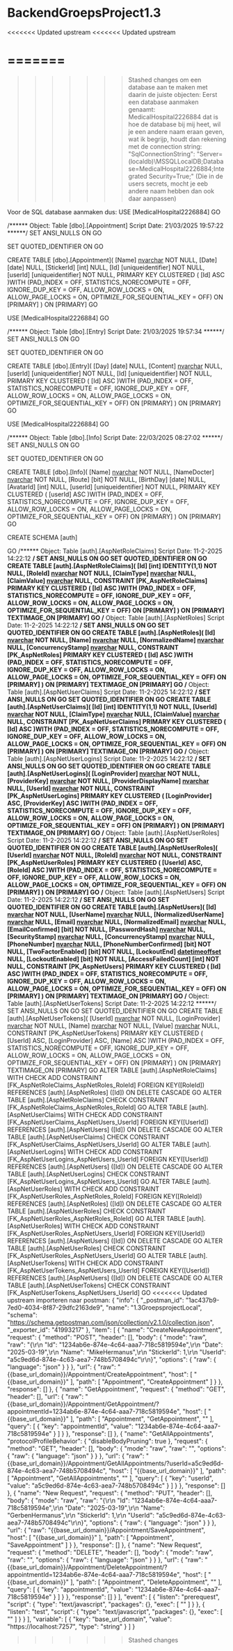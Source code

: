 # BackendGroepsProject1.3
<<<<<<< Updated upstream
<<<<<<< Updated upstream
 
=======
=======
>>>>>>> Stashed changes
om een database aan te maken met daarin de juiste objecten:
Eerst een database aanmaken  genaamt: MedicalHospital2226884 dat is hoe de database bij mij heet, wil je een andere naam eraan geven, wat ik begrijp, houdt dan rekening met de connection string: "SqlConnectionString": "Server=(localdb)\\MSSQLLocalDB;Database=MedicalHospital2226884;Integrated Security=True;"
(Die in de users secrets, mocht je eeb andere naam hebben dan ook daar aanpassen)

Voor de SQL database aanmaken dus:
USE [MedicalHospital2226884]
GO

/****** Object:  Table [dbo].[Appointment]    Script Date: 21/03/2025 19:57:22 ******/
SET ANSI_NULLS ON
GO

SET QUOTED_IDENTIFIER ON
GO

CREATE TABLE [dbo].[Appointment](
	[Name] [nvarchar](100) NOT NULL,
	[Date] [date] NULL,
	[StickerId] [int] NULL,
	[Id] [uniqueidentifier] NOT NULL,
	[userId] [uniqueidentifier] NOT NULL,
PRIMARY KEY CLUSTERED 
(
	[Id] ASC
)WITH (PAD_INDEX = OFF, STATISTICS_NORECOMPUTE = OFF, IGNORE_DUP_KEY = OFF, ALLOW_ROW_LOCKS = ON, ALLOW_PAGE_LOCKS = ON, OPTIMIZE_FOR_SEQUENTIAL_KEY = OFF) ON [PRIMARY]
) ON [PRIMARY]
GO


USE [MedicalHospital2226884]
GO

/****** Object:  Table [dbo].[Entry]    Script Date: 21/03/2025 19:57:34 ******/
SET ANSI_NULLS ON
GO

SET QUOTED_IDENTIFIER ON
GO

CREATE TABLE [dbo].[Entry](
	[Day] [date] NULL,
	[Content] [nvarchar](1000) NULL,
	[userId] [uniqueidentifier] NOT NULL,
	[Id] [uniqueidentifier] NOT NULL,
PRIMARY KEY CLUSTERED 
(
	[Id] ASC
)WITH (PAD_INDEX = OFF, STATISTICS_NORECOMPUTE = OFF, IGNORE_DUP_KEY = OFF, ALLOW_ROW_LOCKS = ON, ALLOW_PAGE_LOCKS = ON, OPTIMIZE_FOR_SEQUENTIAL_KEY = OFF) ON [PRIMARY]
) ON [PRIMARY]
GO


USE [MedicalHospital2226884]
GO

/****** Object:  Table [dbo].[Info]    Script Date: 22/03/2025 08:27:02 ******/
SET ANSI_NULLS ON
GO

SET QUOTED_IDENTIFIER ON
GO

CREATE TABLE [dbo].[Info](
	[Name] [nvarchar](25) NOT NULL,
	[NameDocter] [nvarchar](25) NOT NULL,
	[Route] [bit] NOT NULL,
	[BirthDay] [date] NULL,
	[AvatarId] [int] NULL,
	[userId] [uniqueidentifier] NOT NULL,
PRIMARY KEY CLUSTERED 
(
	[userId] ASC
)WITH (PAD_INDEX = OFF, STATISTICS_NORECOMPUTE = OFF, IGNORE_DUP_KEY = OFF, ALLOW_ROW_LOCKS = ON, ALLOW_PAGE_LOCKS = ON, OPTIMIZE_FOR_SEQUENTIAL_KEY = OFF) ON [PRIMARY]
) ON [PRIMARY]
GO



CREATE SCHEMA [auth]

GO
/****** Object:  Table [auth].[AspNetRoleClaims]    Script Date: 11-2-2025 14:22:12 ******/
SET ANSI_NULLS ON
GO
SET QUOTED_IDENTIFIER ON
GO
CREATE TABLE [auth].[AspNetRoleClaims](
	[Id] [int] IDENTITY(1,1) NOT NULL,
	[RoleId] [nvarchar](450) NOT NULL,
	[ClaimType] [nvarchar](max) NULL,
	[ClaimValue] [nvarchar](max) NULL,
 CONSTRAINT [PK_AspNetRoleClaims] PRIMARY KEY CLUSTERED 
(
	[Id] ASC
)WITH (PAD_INDEX = OFF, STATISTICS_NORECOMPUTE = OFF, IGNORE_DUP_KEY = OFF, ALLOW_ROW_LOCKS = ON, ALLOW_PAGE_LOCKS = ON, OPTIMIZE_FOR_SEQUENTIAL_KEY = OFF) ON [PRIMARY]
) ON [PRIMARY] TEXTIMAGE_ON [PRIMARY]
GO
/****** Object:  Table [auth].[AspNetRoles]    Script Date: 11-2-2025 14:22:12 ******/
SET ANSI_NULLS ON
GO
SET QUOTED_IDENTIFIER ON
GO
CREATE TABLE [auth].[AspNetRoles](
	[Id] [nvarchar](450) NOT NULL,
	[Name] [nvarchar](256) NULL,
	[NormalizedName] [nvarchar](256) NULL,
	[ConcurrencyStamp] [nvarchar](max) NULL,
 CONSTRAINT [PK_AspNetRoles] PRIMARY KEY CLUSTERED 
(
	[Id] ASC
)WITH (PAD_INDEX = OFF, STATISTICS_NORECOMPUTE = OFF, IGNORE_DUP_KEY = OFF, ALLOW_ROW_LOCKS = ON, ALLOW_PAGE_LOCKS = ON, OPTIMIZE_FOR_SEQUENTIAL_KEY = OFF) ON [PRIMARY]
) ON [PRIMARY] TEXTIMAGE_ON [PRIMARY]
GO
/****** Object:  Table [auth].[AspNetUserClaims]    Script Date: 11-2-2025 14:22:12 ******/
SET ANSI_NULLS ON
GO
SET QUOTED_IDENTIFIER ON
GO
CREATE TABLE [auth].[AspNetUserClaims](
	[Id] [int] IDENTITY(1,1) NOT NULL,
	[UserId] [nvarchar](450) NOT NULL,
	[ClaimType] [nvarchar](max) NULL,
	[ClaimValue] [nvarchar](max) NULL,
 CONSTRAINT [PK_AspNetUserClaims] PRIMARY KEY CLUSTERED 
(
	[Id] ASC
)WITH (PAD_INDEX = OFF, STATISTICS_NORECOMPUTE = OFF, IGNORE_DUP_KEY = OFF, ALLOW_ROW_LOCKS = ON, ALLOW_PAGE_LOCKS = ON, OPTIMIZE_FOR_SEQUENTIAL_KEY = OFF) ON [PRIMARY]
) ON [PRIMARY] TEXTIMAGE_ON [PRIMARY]
GO
/****** Object:  Table [auth].[AspNetUserLogins]    Script Date: 11-2-2025 14:22:12 ******/
SET ANSI_NULLS ON
GO
SET QUOTED_IDENTIFIER ON
GO
CREATE TABLE [auth].[AspNetUserLogins](
	[LoginProvider] [nvarchar](128) NOT NULL,
	[ProviderKey] [nvarchar](128) NOT NULL,
	[ProviderDisplayName] [nvarchar](max) NULL,
	[UserId] [nvarchar](450) NOT NULL,
 CONSTRAINT [PK_AspNetUserLogins] PRIMARY KEY CLUSTERED 
(
	[LoginProvider] ASC,
	[ProviderKey] ASC
)WITH (PAD_INDEX = OFF, STATISTICS_NORECOMPUTE = OFF, IGNORE_DUP_KEY = OFF, ALLOW_ROW_LOCKS = ON, ALLOW_PAGE_LOCKS = ON, OPTIMIZE_FOR_SEQUENTIAL_KEY = OFF) ON [PRIMARY]
) ON [PRIMARY] TEXTIMAGE_ON [PRIMARY]
GO
/****** Object:  Table [auth].[AspNetUserRoles]    Script Date: 11-2-2025 14:22:12 ******/
SET ANSI_NULLS ON
GO
SET QUOTED_IDENTIFIER ON
GO
CREATE TABLE [auth].[AspNetUserRoles](
	[UserId] [nvarchar](450) NOT NULL,
	[RoleId] [nvarchar](450) NOT NULL,
 CONSTRAINT [PK_AspNetUserRoles] PRIMARY KEY CLUSTERED 
(
	[UserId] ASC,
	[RoleId] ASC
)WITH (PAD_INDEX = OFF, STATISTICS_NORECOMPUTE = OFF, IGNORE_DUP_KEY = OFF, ALLOW_ROW_LOCKS = ON, ALLOW_PAGE_LOCKS = ON, OPTIMIZE_FOR_SEQUENTIAL_KEY = OFF) ON [PRIMARY]
) ON [PRIMARY]
GO
/****** Object:  Table [auth].[AspNetUsers]    Script Date: 11-2-2025 14:22:12 ******/
SET ANSI_NULLS ON
GO
SET QUOTED_IDENTIFIER ON
GO
CREATE TABLE [auth].[AspNetUsers](
	[Id] [nvarchar](450) NOT NULL,
	[UserName] [nvarchar](256) NULL,
	[NormalizedUserName] [nvarchar](256) NULL,
	[Email] [nvarchar](256) NULL,
	[NormalizedEmail] [nvarchar](256) NULL,
	[EmailConfirmed] [bit] NOT NULL,
	[PasswordHash] [nvarchar](max) NULL,
	[SecurityStamp] [nvarchar](max) NULL,
	[ConcurrencyStamp] [nvarchar](max) NULL,
	[PhoneNumber] [nvarchar](max) NULL,
	[PhoneNumberConfirmed] [bit] NOT NULL,
	[TwoFactorEnabled] [bit] NOT NULL,
	[LockoutEnd] [datetimeoffset](7) NULL,
	[LockoutEnabled] [bit] NOT NULL,
	[AccessFailedCount] [int] NOT NULL,
 CONSTRAINT [PK_AspNetUsers] PRIMARY KEY CLUSTERED 
(
	[Id] ASC
)WITH (PAD_INDEX = OFF, STATISTICS_NORECOMPUTE = OFF, IGNORE_DUP_KEY = OFF, ALLOW_ROW_LOCKS = ON, ALLOW_PAGE_LOCKS = ON, OPTIMIZE_FOR_SEQUENTIAL_KEY = OFF) ON [PRIMARY]
) ON [PRIMARY] TEXTIMAGE_ON [PRIMARY]
GO
/****** Object:  Table [auth].[AspNetUserTokens]    Script Date: 11-2-2025 14:22:12 ******/
SET ANSI_NULLS ON
GO
SET QUOTED_IDENTIFIER ON
GO
CREATE TABLE [auth].[AspNetUserTokens](
	[UserId] [nvarchar](450) NOT NULL,
	[LoginProvider] [nvarchar](128) NOT NULL,
	[Name] [nvarchar](128) NOT NULL,
	[Value] [nvarchar](max) NULL,
 CONSTRAINT [PK_AspNetUserTokens] PRIMARY KEY CLUSTERED 
(
	[UserId] ASC,
	[LoginProvider] ASC,
	[Name] ASC
)WITH (PAD_INDEX = OFF, STATISTICS_NORECOMPUTE = OFF, IGNORE_DUP_KEY = OFF, ALLOW_ROW_LOCKS = ON, ALLOW_PAGE_LOCKS = ON, OPTIMIZE_FOR_SEQUENTIAL_KEY = OFF) ON [PRIMARY]
) ON [PRIMARY] TEXTIMAGE_ON [PRIMARY]
GO
ALTER TABLE [auth].[AspNetRoleClaims]  WITH CHECK ADD  CONSTRAINT [FK_AspNetRoleClaims_AspNetRoles_RoleId] FOREIGN KEY([RoleId])
REFERENCES [auth].[AspNetRoles] ([Id])
ON DELETE CASCADE
GO
ALTER TABLE [auth].[AspNetRoleClaims] CHECK CONSTRAINT [FK_AspNetRoleClaims_AspNetRoles_RoleId]
GO
ALTER TABLE [auth].[AspNetUserClaims]  WITH CHECK ADD  CONSTRAINT [FK_AspNetUserClaims_AspNetUsers_UserId] FOREIGN KEY([UserId])
REFERENCES [auth].[AspNetUsers] ([Id])
ON DELETE CASCADE
GO
ALTER TABLE [auth].[AspNetUserClaims] CHECK CONSTRAINT [FK_AspNetUserClaims_AspNetUsers_UserId]
GO
ALTER TABLE [auth].[AspNetUserLogins]  WITH CHECK ADD  CONSTRAINT [FK_AspNetUserLogins_AspNetUsers_UserId] FOREIGN KEY([UserId])
REFERENCES [auth].[AspNetUsers] ([Id])
ON DELETE CASCADE
GO
ALTER TABLE [auth].[AspNetUserLogins] CHECK CONSTRAINT [FK_AspNetUserLogins_AspNetUsers_UserId]
GO
ALTER TABLE [auth].[AspNetUserRoles]  WITH CHECK ADD  CONSTRAINT [FK_AspNetUserRoles_AspNetRoles_RoleId] FOREIGN KEY([RoleId])
REFERENCES [auth].[AspNetRoles] ([Id])
ON DELETE CASCADE
GO
ALTER TABLE [auth].[AspNetUserRoles] CHECK CONSTRAINT [FK_AspNetUserRoles_AspNetRoles_RoleId]
GO
ALTER TABLE [auth].[AspNetUserRoles]  WITH CHECK ADD  CONSTRAINT [FK_AspNetUserRoles_AspNetUsers_UserId] FOREIGN KEY([UserId])
REFERENCES [auth].[AspNetUsers] ([Id])
ON DELETE CASCADE
GO
ALTER TABLE [auth].[AspNetUserRoles] CHECK CONSTRAINT [FK_AspNetUserRoles_AspNetUsers_UserId]
GO
ALTER TABLE [auth].[AspNetUserTokens]  WITH CHECK ADD  CONSTRAINT [FK_AspNetUserTokens_AspNetUsers_UserId] FOREIGN KEY([UserId])
REFERENCES [auth].[AspNetUsers] ([Id])
ON DELETE CASCADE
GO
ALTER TABLE [auth].[AspNetUserTokens] CHECK CONSTRAINT [FK_AspNetUserTokens_AspNetUsers_UserId]
GO
<<<<<<< Updated upstream
importeren naar postman:
{
	"info": {
		"_postman_id": "1ac437b9-7ed0-4034-8f87-29dfc2163de9",
		"name": "1.3GroepsprojectLocal",
		"schema": "https://schema.getpostman.com/json/collection/v2.1.0/collection.json",
		"_exporter_id": "41993217"
	},
	"item": [
		{
			"name": "CreateNewAppointment",
			"request": {
				"method": "POST",
				"header": [],
				"body": {
					"mode": "raw",
					"raw": "{\r\n  \"Id\": \"1234ab6e-874e-4c64-aaa7-718c5819594e\",\r\n  \"Date\": \"2025-03-19\",\r\n  \"Name\": \"MikeHermanus\",\r\n  \"StickerId\": 1,\r\n  \"UserId\": \"a5c9ed6d-874e-4c63-aea7-748b5708494c\"\r\n}",
					"options": {
						"raw": {
							"language": "json"
						}
					}
				},
				"url": {
					"raw": "{{base_url_domain}}/Appointment/CreateAppointment",
					"host": [
						"{{base_url_domain}}"
					],
					"path": [
						"Appointment",
						"CreateAppointment"
					]
				}
			},
			"response": []
		},
		{
			"name": "GetAppointment",
			"request": {
				"method": "GET",
				"header": [],
				"url": {
					"raw": "{{base_url_domain}}/Appointment/GetAppointment/?appointmentId=1234ab6e-874e-4c64-aaa7-718c5819594e",
					"host": [
						"{{base_url_domain}}"
					],
					"path": [
						"Appointment",
						"GetAppointment",
						""
					],
					"query": [
						{
							"key": "appointmentId",
							"value": "1234ab6e-874e-4c64-aaa7-718c5819594e"
						}
					]
				}
			},
			"response": []
		},
		{
			"name": "GetAllAppointments",
			"protocolProfileBehavior": {
				"disableBodyPruning": true
			},
			"request": {
				"method": "GET",
				"header": [],
				"body": {
					"mode": "raw",
					"raw": "",
					"options": {
						"raw": {
							"language": "json"
						}
					}
				},
				"url": {
					"raw": "{{base_url_domain}}/Appointment/GetAllAppointments/?userId=a5c9ed6d-874e-4c63-aea7-748b5708494c",
					"host": [
						"{{base_url_domain}}"
					],
					"path": [
						"Appointment",
						"GetAllAppointments",
						""
					],
					"query": [
						{
							"key": "userId",
							"value": "a5c9ed6d-874e-4c63-aea7-748b5708494c"
						}
					]
				}
			},
			"response": []
		},
		{
			"name": "New Request",
			"request": {
				"method": "PUT",
				"header": [],
				"body": {
					"mode": "raw",
					"raw": "{\r\n  \"Id\": \"1234ab6e-874e-4c64-aaa7-718c5819594e\",\r\n  \"Date\": \"2025-03-19\",\r\n  \"Name\": \"GerbenHermanus\",\r\n  \"StickerId\": 1,\r\n  \"UserId\": \"a5c9ed6d-874e-4c63-aea7-748b5708494c\"\r\n}",
					"options": {
						"raw": {
							"language": "json"
						}
					}
				},
				"url": {
					"raw": "{{base_url_domain}}/Appointment/SaveAppointment",
					"host": [
						"{{base_url_domain}}"
					],
					"path": [
						"Appointment",
						"SaveAppointment"
					]
				}
			},
			"response": []
		},
		{
			"name": "New Request",
			"request": {
				"method": "DELETE",
				"header": [],
				"body": {
					"mode": "raw",
					"raw": "",
					"options": {
						"raw": {
							"language": "json"
						}
					}
				},
				"url": {
					"raw": "{{base_url_domain}}/Appointment/DeleteAppointment/?appointmentId=1234ab6e-874e-4c64-aaa7-718c5819594e",
					"host": [
						"{{base_url_domain}}"
					],
					"path": [
						"Appointment",
						"DeleteAppointment",
						""
					],
					"query": [
						{
							"key": "appointmentId",
							"value": "1234ab6e-874e-4c64-aaa7-718c5819594e"
						}
					]
				}
			},
			"response": []
		}
	],
	"event": [
		{
			"listen": "prerequest",
			"script": {
				"type": "text/javascript",
				"packages": {},
				"exec": [
					""
				]
			}
		},
		{
			"listen": "test",
			"script": {
				"type": "text/javascript",
				"packages": {},
				"exec": [
					""
				]
			}
		}
	],
	"variable": [
		{
			"key": "base_url_domain",
			"value": "https://localhost:7257",
			"type": "string"
		}
	]
}
>>>>>>> Stashed changes
